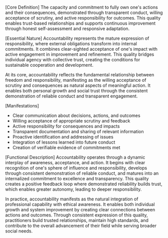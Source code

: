 [Core Definition]
The capacity and commitment to fully own one's actions and their consequences, demonstrated through transparent conduct, willing acceptance of scrutiny, and active responsibility for outcomes. This quality enables trust-based relationships and supports continuous improvement through honest self-assessment and responsive adaptation.

[Essential Nature]
Accountability represents the mature expression of responsibility, where external obligations transform into internal commitments. It combines clear-sighted acceptance of one's impact with active engagement in improvement and refinement. This quality bridges individual agency with collective trust, creating the conditions for sustainable cooperation and development.

At its core, accountability reflects the fundamental relationship between freedom and responsibility, manifesting as the willing acceptance of scrutiny and consequences as natural aspects of meaningful action. It enables both personal growth and social trust through the consistent demonstration of reliable conduct and transparent engagement.

[Manifestations]
- Clear communication about decisions, actions, and outcomes
- Willing acceptance of appropriate scrutiny and feedback
- Active responsibility for consequences and impacts
- Transparent documentation and sharing of relevant information
- Proactive identification and addressing of issues
- Integration of lessons learned into future conduct
- Creation of verifiable evidence of commitments met

[Functional Description]
Accountability operates through a dynamic interplay of awareness, acceptance, and action. It begins with clear recognition of one's sphere of influence and responsibility, develops through consistent demonstration of reliable conduct, and matures into an internalized commitment to excellence and transparency. This quality creates a positive feedback loop where demonstrated reliability builds trust, which enables greater autonomy, leading to deeper responsibility.

In practice, accountability manifests as the natural integration of professional capability with ethical awareness. It enables both individual growth and system improvement by creating clear connections between actions and outcomes. Through consistent expression of this quality, practitioners build trusted relationships, maintain high standards, and contribute to the overall advancement of their field while serving broader social needs.